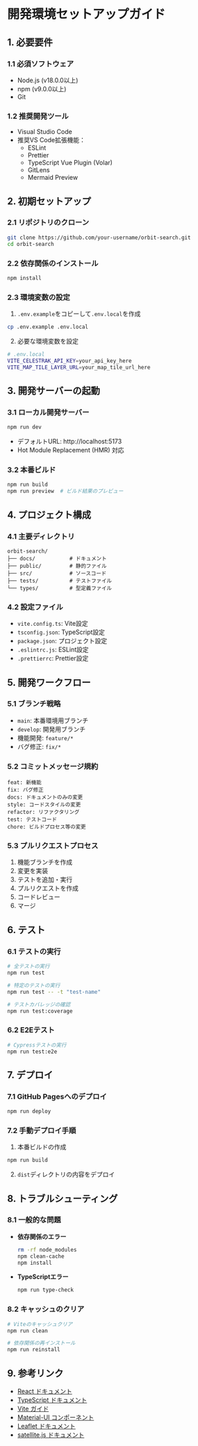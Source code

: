 # 開発環境セットアップガイド

## 1. 必要要件

### 1.1 必須ソフトウェア
- Node.js (v18.0.0以上)
- npm (v9.0.0以上)
- Git

### 1.2 推奨開発ツール
- Visual Studio Code
- 推奨VS Code拡張機能：
  - ESLint
  - Prettier
  - TypeScript Vue Plugin (Volar)
  - GitLens
  - Mermaid Preview

## 2. 初期セットアップ

### 2.1 リポジトリのクローン
```bash
git clone https://github.com/your-username/orbit-search.git
cd orbit-search
```

### 2.2 依存関係のインストール
```bash
npm install
```

### 2.3 環境変数の設定
1. `.env.example`をコピーして`.env.local`を作成
```bash
cp .env.example .env.local
```

2. 必要な環境変数を設定
```bash
# .env.local
VITE_CELESTRAK_API_KEY=your_api_key_here
VITE_MAP_TILE_LAYER_URL=your_map_tile_url_here
```

## 3. 開発サーバーの起動

### 3.1 ローカル開発サーバー
```bash
npm run dev
```
- デフォルトURL: http://localhost:5173
- Hot Module Replacement (HMR) 対応

### 3.2 本番ビルド
```bash
npm run build
npm run preview  # ビルド結果のプレビュー
```

## 4. プロジェクト構成

### 4.1 主要ディレクトリ
```
orbit-search/
├── docs/           # ドキュメント
├── public/         # 静的ファイル
├── src/            # ソースコード
├── tests/          # テストファイル
└── types/          # 型定義ファイル
```

### 4.2 設定ファイル
- `vite.config.ts`: Vite設定
- `tsconfig.json`: TypeScript設定
- `package.json`: プロジェクト設定
- `.eslintrc.js`: ESLint設定
- `.prettierrc`: Prettier設定

## 5. 開発ワークフロー

### 5.1 ブランチ戦略
- `main`: 本番環境用ブランチ
- `develop`: 開発用ブランチ
- 機能開発: `feature/*`
- バグ修正: `fix/*`

### 5.2 コミットメッセージ規約
```
feat: 新機能
fix: バグ修正
docs: ドキュメントのみの変更
style: コードスタイルの変更
refactor: リファクタリング
test: テストコード
chore: ビルドプロセス等の変更
```

### 5.3 プルリクエストプロセス
1. 機能ブランチを作成
2. 変更を実装
3. テストを追加・実行
4. プルリクエストを作成
5. コードレビュー
6. マージ

## 6. テスト

### 6.1 テストの実行
```bash
# 全テストの実行
npm run test

# 特定のテストの実行
npm run test -- -t "test-name"

# テストカバレッジの確認
npm run test:coverage
```

### 6.2 E2Eテスト
```bash
# Cypressテストの実行
npm run test:e2e
```

## 7. デプロイ

### 7.1 GitHub Pagesへのデプロイ
```bash
npm run deploy
```

### 7.2 手動デプロイ手順
1. 本番ビルドの作成
```bash
npm run build
```

2. `dist`ディレクトリの内容をデプロイ

## 8. トラブルシューティング

### 8.1 一般的な問題
- **依存関係のエラー**
  ```bash
  rm -rf node_modules
  npm clean-cache
  npm install
  ```

- **TypeScriptエラー**
  ```bash
  npm run type-check
  ```

### 8.2 キャッシュのクリア
```bash
# Viteのキャッシュクリア
npm run clean

# 依存関係の再インストール
npm run reinstall
```

## 9. 参考リンク

- [React ドキュメント](https://react.dev/)
- [TypeScript ドキュメント](https://www.typescriptlang.org/docs/)
- [Vite ガイド](https://vitejs.dev/guide/)
- [Material-UI コンポーネント](https://mui.com/components/)
- [Leaflet ドキュメント](https://leafletjs.com/reference.html)
- [satellite.js ドキュメント](https://github.com/shashwatak/satellite-js)
